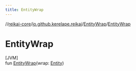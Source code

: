 ```yaml
---
title: EntityWrap
---
```

//[reikai-core](../../../index.html)/[io.github.kerelape.reikai](../index.html)/[EntityWrap](index.html)/[EntityWrap](-entity-wrap.html)



# EntityWrap



[JVM]\
fun [EntityWrap](-entity-wrap.html)(wrap: [Entity](../-entity/index.html))




